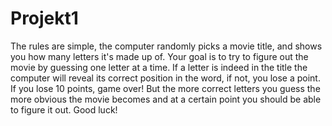# Projekt1

The rules are simple, the computer randomly picks a movie title, and shows you how many letters it's made up of. Your goal is to try to figure out the movie by guessing one letter at a time.
If a letter is indeed in the title the computer will reveal its correct position in the word, if not, you lose a point. If you lose 10 points, game over!
But the more correct letters you guess the more obvious the movie becomes and at a certain point you should be able to figure it out.
Good luck!

